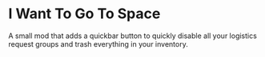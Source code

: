 # I Want To Go To Space

A small mod that adds a quickbar button to quickly disable all your logistics request groups and trash everything in your inventory.

